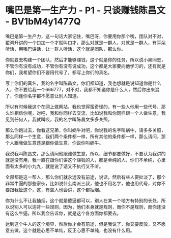 # 嘴巴是第一生产力 - P1 - 只谈赚钱陈昌文 - BV1bM4y1477Q

嘴巴是第一生产力，这一句话大家记住，嘴巴呀，你要用你那个嘴，团队对不对，翟鸿升讲的一个口加一个才就叫口才，那么对就是一群人，对就是一群人，有耳朵听话，用嘴巴讲话，让一群人听话，这个就是团队，那么你。

你就要去构建一个团队，然后才能够赚钱，这个就是你的任务，所以说小黑同志，不管你有没有成功，不管你有没有说成功，这个都是大家要向他学习的，还有就是你们，我希望你们不要用代号了，都写上你们的真名。

写上你们的真名，我的名字叫陈昌文，你们都知道，我也想就是说知道你是什么人，你不要给我一个666777，对不对，我都不知道你是什么人，然后你出来混了，你连你名字都不愿意让别人知道。

所以有时候我这个在网上做网站，我也觉得蛮奇怪的，有一些人他用一些代号，那么谁相信你呢，对吧，我和你同样去交流，比如说我和你同样跟一个人做生意，我见到任何人，我就叫哎，我的名字叫陈昌文多多关照。

那么你跑过去，你看这兄弟，你叫蜗牛对吧，你说我的名字叫蜗牛，请多多关照，那么同样一个生意，我们两个条件都一样，所有其他的条件都一样，那么请问，那个人跟我做生意还是跟你做生意，你说你叫蜗牛。

我说我叫陈昌文，那么请问他跟谁做生意，所以，细节都要做好，不要认为我讲的就是没有用，我一直在跟你们讲这个赚钱的人，都是单纯的人，你们不单纯，心里面有太多的小九九，就是说了话又不执行又不听。

全部都是这一帮人，那么你们就永远没有前途，说话，然后有些人要扯淡了，那个非常牛逼的那些家伙，比如说什么南派三叔，他也不用名字，他也用代号，对你不要跟我扯这个，这，有些人也会讲，这个都抽烟。

你为什么不让我抽烟，这个就是傻逼都可以，别人在某一个地方有特别的长处，所以说别人可以违背一些规则，因为，他们本身就是规则，而你不是规则，而你还没有这么牛逼，所以我会告诉你，就是这个各方面你都要去。

达到这个牛人的这个境界，然后你才会有前途，但是我说了，你又要反驳，又不愿意去做，这个就是心思不单纯，反正心思不单纯，也没有什么用。

